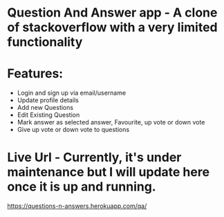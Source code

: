 # Question And Answer app - A clone of stackoverflow with a very limited functionality

# Features:
* Login and sign up via email/username
* Update profile details
* Add new Questions
* Edit Existing Question
* Mark answer as selected answer, Favourite, up vote or down vote
* Give up vote or down vote to questions

# Live Url - Currently, it's under maintenance but I will update here once it is up and running.
https://questions-n-answers.herokuapp.com/qa/
